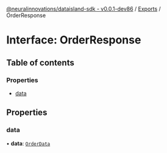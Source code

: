 [@neuralinnovations/dataisland-sdk - v0.0.1-dev86](../../README.md) / [Exports](../modules.md) / OrderResponse

# Interface: OrderResponse

## Table of contents

### Properties

- [data](OrderResponse.md#data)

## Properties

### data

• **data**: [`OrderData`](OrderData.md)
